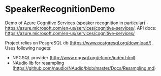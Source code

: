 # SpeakerRecognitionDemo

Demo of Azure Cognitive Services (speaker recognition in particular) - https://azure.microsoft.com/en-us/services/cognitive-services/.
API docs: https://azure.microsoft.com/en-us/services/cognitive-services/

Project relies on PosgreSQL db (https://www.postgresql.org/download/).
Uses following nugets:
- NPGSQL provider (http://www.npgsql.org/efcore/index.html)
- NAudio lib for resampling (https://github.com/naudio/NAudio/blob/master/Docs/Resampling.md)

